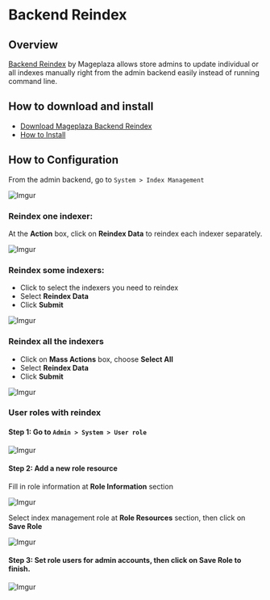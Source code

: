 # Backend Reindex 

## Overview

[Backend Reindex](https://www.mageplaza.com/magento-2-backend-reindex/) by Mageplaza allows store admins to update individual or all indexes manually right from the admin backend easily instead of running command line. 

## How to download and install

- [Download Mageplaza Backend Reindex](https://www.mageplaza.com/magento-2-backend-reindex/)
- [How to Install](https://www.mageplaza.com/install-magento-2-extension/)


## How to Configuration 

From the admin backend, go to `System > Index Management` 

![Imgur](https://i.imgur.com/IWBgPPC.png)

### Reindex one indexer:

At the **Action** box, click on **Reindex Data** to reindex each indexer separately. 

![Imgur](https://i.imgur.com/hvRRinh.png)


### Reindex some indexers:

  - Click to select the indexers you need to reindex
  - Select **Reindex Data** 
  - Click **Submit** 

 ![Imgur](https://i.imgur.com/0j4q32o.png)

### Reindex all the indexers

- Click on **Mass Actions** box, choose **Select All** 
- Select **Reindex Data** 
- Click **Submit** 

![Imgur](https://i.imgur.com/fUn2aV0.png)

### User roles with reindex

#### Step 1: Go to `Admin > System > User role`

![Imgur](https://i.imgur.com/Ch0qBSS.png)
 
#### Step 2: Add a new role resource

Fill in role information at **Role Information** section

![Imgur](https://i.imgur.com/3H9By5B.png)

Select index management role at **Role Resources** section, then click on **Save Role** 

![Imgur](https://i.imgur.com/3aIoSyz.png)

#### Step 3: Set role users for admin accounts, then click on Save Role to finish. 

![Imgur](https://i.imgur.com/hveeS2l.png)
